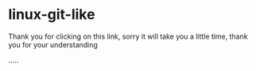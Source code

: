 # linux-git-like
Thank you for clicking on this link, sorry it will take you a little time, thank you for your understanding
<!DOCTYPE html>
<html lang="en">

<head>
  <meta charset="UTF-8">
  <title>爱心跳动,3D拖拽搬</title>
  <link rel="stylesheet" href="./css/style.css">

</head>

<body>

  <script src='./js/three.min.js'></script>
  <!-- <script src='./js/MeshSurfaceSampler.js'></script> -->
  <script src='./js/TrackballControls.js'></script>
  <script src='./js/simplex-noise.js'></script>
  <script src='./js/OBJLoader.js'></script>
  <script src='./js/gsap.min.js'></script>
  <script src="./js/script.js"></script>
   .....
</body>

</html>
